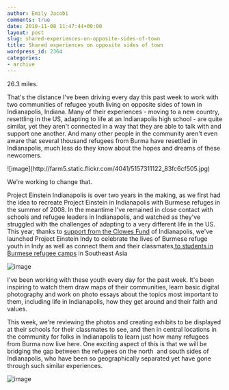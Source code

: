```yaml
---
author: Emily Jacobi
comments: true
date: 2010-11-08 11:47:44+00:00
layout: post
slug: shared-experiences-on-opposite-sides-of-town
title: Shared experiences on opposite sides of town
wordpress_id: 2364
categories:
- archive
---
```


26.3 miles.

That's the distance I've been driving every day this past week to work with two communities of refugee youth living on opposite sides of town in Indianapolis, Indiana. Many of their experiences - moving to a new country, resettling in the US, adapting to life at an Indianapolis high school - are quite similar, yet they aren't connected in a way that they are able to talk with and support one another. And many other people in the community aren't even aware that several thousand refugees from Burma have resettled in Indianapolis, much less do they know about the hopes and dreams of these newcomers.

<caption id="" align="alignleft" width="376" caption="The distance between the two high schools">![image](http://farm5.static.flickr.com/4041/5157311122_83fc6cf505.jpg)</caption>

We're working to change that.

Project Einstein Indianapolis is over two years in the making, as we first had the idea to recreate Project Einstein in Indianapolis with Burmese refuges in the summer of 2008. In the meantime I've remained in close contact with schools and refugee leaders in Indianapolis, and watched as they've struggled with the challenges of adapting to a very different life in the US. This year, thanks to [support from the Clowes Fund](../2010/04/06/launching-project-einstein-indy-with-support-from-the-clowes-fund/) of Indianapolis, we've launched Project Einstein Indy to celebrate the lives of Burmese refuge youth in Indy as well as connect them and their classmates[ to students in Burmese refugee camps](../2010/04/13/ddtv-episode-11-stories-from-a-thai-refugee-camp/) in Southeast Asia

![image](http://farm2.static.flickr.com/1229/5146479368_72b28daed5.jpg)

I've been working with these youth every day for the past week. It's been inspiring to watch them draw maps of their communities, learn basic digital photography and work on photo essays about the topics most important to them, including life in Indianapolis, how they get around and their faith and values.

This week, we're reviewing the photos and creating exhibits to be displayed at their schools for their classmates to see, and then in central locations in the community for folks in Indianapolis to learn just how many refugees from Burma now live here. One exciting aspect of this is that we will be bridging the gap between the refugees on the north  and south sides of Indianapolis, who have been so geographically separated yet have gone through such similar experiences.

![image](http://farm2.static.flickr.com/1118/5145878901_01885d5afa.jpg)

